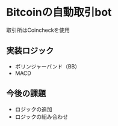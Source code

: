 # Bitcoinの自動取引bot

取引所はCoincheckを使用

## 実装ロジック

- ボリンジャーバンド（BB）
- MACD

## 今後の課題

- ロジックの追加
- ロジックの組み合わせ